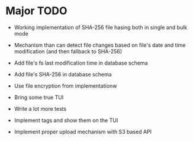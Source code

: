 # Major TODO
- Working implementation of SHA-256 file hasing both in single and bulk mode
- Mechanism than can detect file changes based on file's date and time modification (and then fallback to SHA-256)
- Add file's fs last modification time in database schema
- Add file's SHA-256 in database schema
- Use file encryption from implementationw


- Bring some true TUI
- Write a lot more tests
- Implement tags and show them on the TUI
- Implement proper upload mechanism with S3 based API

